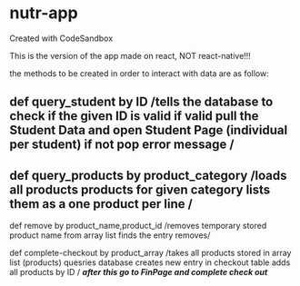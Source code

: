 # nutr-app
Created with CodeSandbox


This is the version of the app made on react, NOT react-native!!!

the methods to be created in order to interact with data are as follow:

def query_student by ID
/tells the database to check if the given ID is valid
  if valid pull the Student Data and open Student Page (individual per student)
  if not pop error message
  /
  ----
  
 def query_products by product_category
  /loads all products products for given category
   lists them as a one product per line
   /
   ----
  
def remove by product_name,product_id
  /removes temporary stored product name from array list
  finds the entry
  removes/
  
def complete-checkout by product_array
  /takes all products stored in array list (products)
  quesries database
  creates new entry in checkout table
  adds all products by ID
  /
  ***after this go to FinPage and complete check out***
